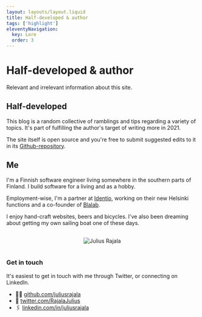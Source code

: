 ```yaml
---
layout: layouts/layout.liquid
title: Half-developed & author
tags: ['highlight']
eleventyNavigation:
  key: Lore
  order: 3
---
```


# Half-developed & author

Relevant and irrelevant information about this site.

## Half-developed

This blog is a random collective of ramblings and tips regarding a variety of topics. It's part of fulfilling the author's target of writing more in 2021.

The site itself is open source and you're free to submit suggested edits to it in its [Github-repository](https://github.com/juliusrajala/half-developed).

## Me

I'm a Finnish software engineer living somewhere in the southern parts of Finland. I build software for a living and as a hobby.

Employment-wise, I'm a partner at [Identio](https://www.identio.fi), working on their new Helsinki functions and a co-founder of [Blalab](https://www.blalabinsights.com).

I enjoy hand-craft websites, beers and bicycles. I've also been dreaming about getting my own sailing boat one of these days.

<div style="display:flex; justify-content: center; flex-direction: row; padding: 1rem;">
  <img src="/assets/lore.png" alt="Julius Rajala" />
</div>

### Get in touch

It's easiest to get in touch with me through Twitter, or connecting on LinkedIn.

- 🧑‍💻 [github.com/juliusrajala](https://github.com/juliusrajala)
- 🦉 [twitter.com/RajalaJulius](https://twitter.com/RajalaJulius)
- 🖇 [linkedin.com/in/juliusrajala](https://linkedin.com/in/juliusrajala/)
